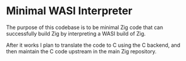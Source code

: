 # Minimal WASI Interpreter

The purpose of this codebase is to be minimal Zig code that can successfully
build Zig by interpreting a WASI build of Zig.

After it works I plan to translate the code to C using the C backend, and then
maintain the C code upstream in the main Zig repository.
